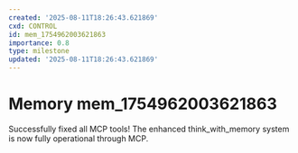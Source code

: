 ```yaml
---
created: '2025-08-11T18:26:43.621869'
cxd: CONTROL
id: mem_1754962003621863
importance: 0.8
type: milestone
updated: '2025-08-11T18:26:43.621869'
---
```


# Memory mem_1754962003621863

Successfully fixed all MCP tools! The enhanced think_with_memory system is now fully operational through MCP.